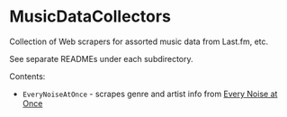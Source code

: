 # MusicDataCollectors
Collection of Web scrapers for assorted music data from Last.fm, etc.

See separate READMEs under each subdirectory.

Contents:
 - `EveryNoiseAtOnce` - scrapes genre and artist info from [Every Noise at Once](http://everynoise.com/engenremap.html)

